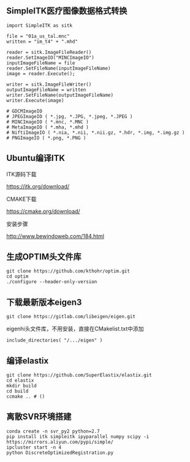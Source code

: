 ## SimpleITK医疗图像数据格式转换
```
import SimpleITK as sitk

file = "01a_us_tal.mnc"
written = "im_t4" + ".mhd"

reader = sitk.ImageFileReader()
reader.SetImageIO("MINCImageIO")
inputImageFileName = file
reader.SetFileName(inputImageFileName)
image = reader.Execute();

writer = sitk.ImageFileWriter()
outputImageFileName = written
writer.SetFileName(outputImageFileName)
writer.Execute(image)

# GDCMImageIO
# JPEGImageIO ( *.jpg, *.JPG, *.jpeg, *.JPEG )
# MINCImageIO ( *.mnc, *.MNC )
# MetaImageIO ( *.mha, *.mhd )
# NiftiImageIO ( *.nia, *.nii, *.nii.gz, *.hdr, *.img, *.img.gz )
# PNGImageIO ( *.png, *.PNG )
```

## Ubuntu编译ITK

ITK源码下载

https://itk.org/download/

CMAKE下载

https://cmake.org/download/

安装步骤

http://www.bewindoweb.com/184.html

## 生成OPTIM头文件库

```
git clone https://github.com/kthohr/optim.git
cd optim
./configure --header-only-version
```

## 下载最新版本eigen3

```
git clone https://gitlab.com/libeigen/eigen.git
```

eigenhi头文件库，不用安装，直接在CMakelist.txt中添加

```
include_directories( "/.../eigen" )
```

## 编译elastix

```
git clone https://github.com/SuperElastix/elastix.git
cd elastix
mkdir build
cd build
ccmake .. # ()

```

## 离散SVR环境搭建

```
conda create -n svr_py2 python=2.7
pip install itk simpleitk ipyparallel numpy scipy -i https://mirrors.aliyun.com/pypi/simple/
ipcluster start -n 4
python DiscreteOptimizedRegistration.py
```

